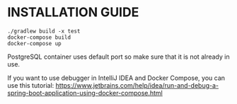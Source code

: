 # INSTALLATION GUIDE
```
./gradlew build -x test
docker-compose build
docker-compose up
```
PostgreSQL container uses default port so make sure that it is not already in use.

If you want to use debugger in IntelliJ IDEA and Docker Compose, you can use this tutorial: https://www.jetbrains.com/help/idea/run-and-debug-a-spring-boot-application-using-docker-compose.html

